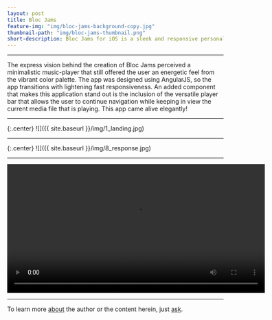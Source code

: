 ```yaml
---
layout: post
title: Bloc Jams
feature-img: "img/bloc-jams-background-copy.jpg"
thumbnail-path: "img/bloc-jams-thumbnail.png"
short-description: Bloc Jams for iOS is a sleek and responsive personal music player. 
---
```

---
The express vision behind the creation of Bloc Jams perceived a minimalistic music-player that still offered the user an energetic feel from the vibrant color palette.  The app was designed using AngularJS, so the app transitions with lightening fast responsiveness. 
An added component that makes this application stand out is the inclusion of the versatile player bar that allows the user to continue navigation while keeping in view the current media file that is playing.  This app came alive elegantly!

---
{:.center}
![]({{ site.baseurl }}/img/1_landing.jpg)

---
{:.center}
![]({{ site.baseurl }}/img/8_response.jpg)

---

<video width="600" controls>
  <source src="/img/bloc-jams-video.mp4" type="video/mp4">
  Your browser does not support HTML5 video.
</video>

---
To learn more [about](/about) the author or the content herein, just [ask](/contact/).